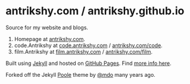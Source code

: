 antrikshy.com / antrikshy.github.io
===================================

Source for my website and blogs.

1. Homepage at [antrikshy.com](https://antrikshy.com).
2. code.Antrikshy at [code.antrikshy.com](https://code.antrikshy.com) / [antrikshy.com/code](https:/antrikshy.com/code).
3. film.Antrikshy at [film.antrikshy.com](https://film.antrikshy.com) / [antrikshy.com/film](https:/antrikshy.com/film).

Built using [Jekyll](http://jekyllrb.com/) and hosted on [GitHub Pages](https://pages.github.com). Find [more info here](https://antrikshy.com/about-this-site).

Forked off the Jekyll [Poole](http://getpoole.com/) theme by [@mdo](https://twitter.com/mdo) many years ago.